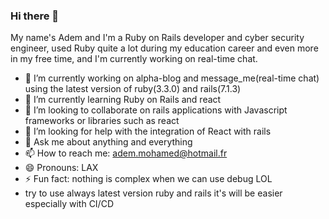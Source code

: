 ### Hi there 👋
My name's Adem and I'm a Ruby on Rails developer and cyber security engineer, used Ruby quite a lot during my education career and even more in my free time, and I'm currently working on real-time chat.
- 🔭 I’m currently working on alpha-blog and message_me(real-time chat) using the latest version of ruby(3.3.0) and rails(7.1.3)
- 🌱 I’m currently learning Ruby on Rails and react
- 👯 I’m looking to collaborate on rails applications with Javascript frameworks or libraries such as react
- 🤔 I’m looking for help with the integration of React with rails
- 💬 Ask me about anything and everything
- 📫 How to reach me: adem.mohamed@hotmail.fr
- 😄 Pronouns: LAX
- ⚡ Fun fact: nothing is complex when we can use debug LOL
- try to use always latest version ruby and rails it's will be easier especially with CI/CD
